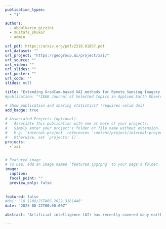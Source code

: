 ```yaml
---
publication_types:
  - "1"

authors:
  - abdulkarim_gizzini
  - mustafa_shukor 
  - admin
  
url_pdf: https://arxiv.org/pdf/2310.01837.pdf
url_dataset: ""
url_project: "https://geogroup.ai/project/xai/"
url_source: ""
url_video: ""
url_slides: ""
url_poster: ""
url_code: ""
slides: null

title: "Extending GradCam-based XAI methods for Remote Sensing Imagery Segmentation"
#publication: "*IEEE Journal of Selected Topics in Applied Earth Observations and Remote Sensing*"

# Show publication and sharing statistics? (requires valid doi)
add_badge: true

# Associated Projects (optional).
#   Associate this publication with one or more of your projects.
#   Simply enter your project's folder or file name without extension.
#   E.g. `internal-project` references `content/project/internal-project/index.md`.
#   Otherwise, set `projects: []`.
projects:
  - xai


# Featured image
# To use, add an image named `featured.jpg/png` to your page's folder. 
image:
  caption:
  focal_point: ""
  preview_only: false
  
  
featured: false
#doi: "10.1109/JSTARS.2022.3181446"
date: "2023-08-22T00:00:00Z"

abstract: "Artificial intelligence (AI) has recently covered many earth observation applications. AI-based data-driven methods perform outstandingly in several remote sensing image processing tasks, such as object detection, classification, and segmentation. However, current AI-based methods do not provide comprehensible physical interpretations of the utilized data, extracted features, and predictions/inference operations. As a result, deep learning models trained using high-resolution satellite imagery lack transparency and explainability and can be merely seen as a black box, which limits their wide-level adoption. Experts need help understanding the complex behavior of AI models and the underlying decision-making process. The explainable artificial intelligence (XAI) field is an emerging field providing means for robust, practical, and trustworthy deployment of AI models. Several XAI techniques have been proposed for image classification tasks, whereas the interpretation of image segmentation remains largely unexplored. This paper offers to bridge this gap by adapting 11 different gradient-based classification algorithms and making them usable for muti-class image segmentation, where we mainly focus on buildings' segmentation from high-resolution satellite images. To benchmark and compare the performance of the proposed approaches, we introduce a new XAI evaluation metric based on "Entropy" to measure the model uncertainty. Conventional XAI evaluation methods rely mainly on feeding area-of-interest regions from the image back to the pre-trained (utility) model and then calculating the average change in the probability of the target class. Those evaluation metrics lack the needed robustness, and we show that using Entropy to monitor the model uncertainty in segmenting the pixels within the target class is more suitable. We hope this work will pave the way for additional XAI research for image segmentation and applications in the remote sensing discipline."

---
```

